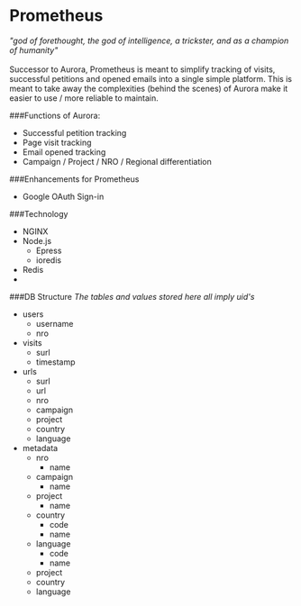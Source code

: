 # Prometheus
*"god of forethought, the god of intelligence, a trickster, and as a champion of humanity"*<br><br>
Successor to Aurora, Prometheus is meant to simplify tracking of visits, successful petitions and opened emails into a single simple platform. This is meant to take away the complexities (behind the scenes) of Aurora make it easier to use / more reliable to maintain.

###Functions of Aurora:
- Successful petition tracking
- Page visit tracking
- Email opened tracking
- Campaign / Project / NRO / Regional differentiation

###Enhancements for Prometheus
- Google OAuth Sign-in

###Technology
- NGINX
- Node.js
  - Epress
  - ioredis
- Redis
- 
###DB Structure
*The tables and values stored here all imply uid's*<br>
- users
  - username
  - nro
- visits
  - surl
  - timestamp
- urls
  - surl
  - url
  - nro
  - campaign
  - project
  - country
  - language
- metadata
  - nro
    - name
  - campaign
    - name
  - project
    - name
  - country
    - code
    - name
  - language
    - code
    - name
  - project
  - country
  - language
